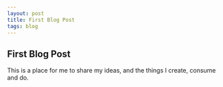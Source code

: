 ```yaml
---
layout: post
title: First Blog Post
tags: blog
---
```

## First Blog Post
This is a place for me to share my ideas, and the things I create, consume and do.